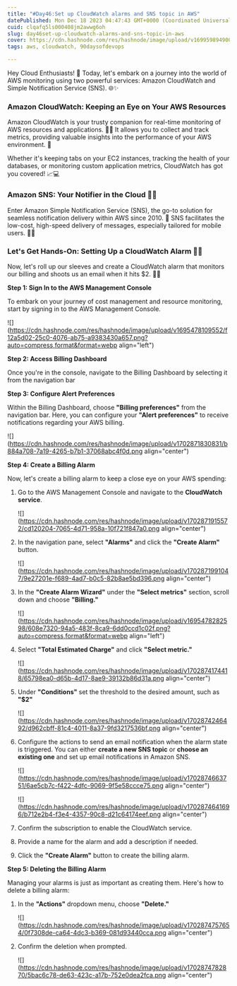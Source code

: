 ```yaml
---
title: "#Day46:Set up CloudWatch alarms and SNS topic in AWS"
datePublished: Mon Dec 18 2023 04:47:43 GMT+0000 (Coordinated Universal Time)
cuid: clqafq5ls000408jm2awwg6oh
slug: day46set-up-cloudwatch-alarms-and-sns-topic-in-aws
cover: https://cdn.hashnode.com/res/hashnode/image/upload/v1699598949004/e6789f3f-3543-4f7f-a3c1-caf281205733.png
tags: aws, cloudwatch, 90daysofdevops

---
```


Hey Cloud Enthusiasts! 👋 Today, let's embark on a journey into the world of AWS monitoring using two powerful services: Amazon CloudWatch and Simple Notification Service (SNS). 🌐✨

### Amazon CloudWatch: Keeping an Eye on Your AWS Resources

Amazon CloudWatch is your trusty companion for real-time monitoring of AWS resources and applications. 🕵️‍♂️ It allows you to collect and track metrics, providing valuable insights into the performance of your AWS environment. 🚀

Whether it's keeping tabs on your EC2 instances, tracking the health of your databases, or monitoring custom application metrics, CloudWatch has got you covered! 📈💻

### Amazon SNS: Your Notifier in the Cloud 📲🔔

Enter Amazon Simple Notification Service (SNS), the go-to solution for seamless notification delivery within AWS since 2010. 🎉 SNS facilitates the low-cost, high-speed delivery of messages, especially tailored for mobile users. 📢📱

### Let's Get Hands-On: Setting Up a CloudWatch Alarm 🚨💼

Now, let's roll up our sleeves and create a CloudWatch alarm that monitors our billing and shoots us an email when it hits $2. 💸📧

**Step 1: Sign In to the AWS Management Console**

To embark on your journey of cost management and resource monitoring, start by signing in to the AWS Management Console.

![](https://cdn.hashnode.com/res/hashnode/image/upload/v1695478109552/f12a5d02-25c0-4076-ab75-a9383430a657.png?auto=compress,format&format=webp align="left")

**Step 2: Access Billing Dashboard**

Once you're in the console, navigate to the Billing Dashboard by selecting it from the navigation bar

**Step 3: Configure Alert Preferences**

Within the Billing Dashboard, choose **"Billing preferences"** from the navigation bar. Here, you can configure your **"Alert preferences"** to receive notifications regarding your AWS billing.

![](https://cdn.hashnode.com/res/hashnode/image/upload/v1702871830831/b884a708-7a19-4265-b7b1-37068abc4f0d.png align="center")

**Step 4: Create a Billing Alarm**

Now, let's create a billing alarm to keep a close eye on your AWS spending:

1. Go to the AWS Management Console and navigate to the **CloudWatch service**.
    
    ![](https://cdn.hashnode.com/res/hashnode/image/upload/v1702871915572/cd120204-7065-4d71-958a-10f721f847a0.png align="center")
    
2. In the navigation pane, select **"Alarms"** and click the **"Create Alarm"** button.
    
    ![](https://cdn.hashnode.com/res/hashnode/image/upload/v1702871991047/9e27201e-f689-4ad7-b0c5-82b8ae5bd396.png align="center")
    
3. In the **"Create Alarm Wizard"** under the **"Select metrics"** section, scroll down and choose **"Billing."**
    
    ![](https://cdn.hashnode.com/res/hashnode/image/upload/v1695478282598/608e7320-94a5-483f-8ca9-6dd0ccd1c02f.png?auto=compress,format&format=webp align="left")
    
4. Select **"Total Estimated Charge"** and click **"Select metric."**
    
    ![](https://cdn.hashnode.com/res/hashnode/image/upload/v1702874174418/65798ea0-d65b-4d17-8ae9-39132b86d31a.png align="center")
    
5. Under **"Conditions"** set the threshold to the desired amount, such as **"$2"**
    
    ![](https://cdn.hashnode.com/res/hashnode/image/upload/v1702874246492/d962cbff-81c4-4011-8a37-9fd3217536bf.png align="center")
    
6. Configure the actions to send an email notification when the alarm state is triggered. You can either **create a new SNS topic** or **choose an existing one** and set up email notifications in Amazon SNS.
    
    ![](https://cdn.hashnode.com/res/hashnode/image/upload/v1702874663751/6ae5cb7c-f422-4dfc-9069-9f5e58ccce75.png align="center")
    
    ![](https://cdn.hashnode.com/res/hashnode/image/upload/v1702874641696/b712e2b4-f3e4-4357-90c8-d21c64174eef.png align="center")
    
7. Confirm the subscription to enable the CloudWatch service.
    
8. Provide a name for the alarm and add a description if needed.
    
9. Click the **"Create Alarm"** button to create the billing alarm.
    

**Step 5: Deleting the Billing Alarm**

Managing your alarms is just as important as creating them. Here's how to delete a billing alarm:

1. In the **"Actions"** dropdown menu, choose **"Delete."**
    
    ![](https://cdn.hashnode.com/res/hashnode/image/upload/v1702874757654/0f7308de-ca64-4dc3-b369-081d93440cca.png align="center")
    
2. Confirm the deletion when prompted.
    
    ![](https://cdn.hashnode.com/res/hashnode/image/upload/v1702874782870/5bac6c78-de63-423c-a17b-752e0dea2fca.png align="center")